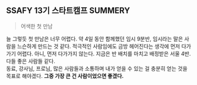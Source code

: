## SSAFY 13기 스타트캠프 SUMMERY

> 어색한 첫 만남


늘 그렇듯 첫 만남은 너무 어렵다. 약 4일 동안 함께했던 임시 9분반, 임시라는 말은 사람을 느슨하게 만드는 것 같다. 적극적인 사람임에도 금방 헤어진다는 생각에 먼저 다가가기 어렵다. 아니, 먼저 다가가지 않는다. 지금은 반 배치를 마치고 배정받은 서울 4반. 다들 좋은 사람들 같다. <br>
동료, 강사님, 프로님, 많은 사람들과 소통하며 내가 얻을 수 있는 걸 충분히 얻는 것을 목표로 해야겠다. **그중 가장 큰 건 사람이었으면 좋겠다.**


